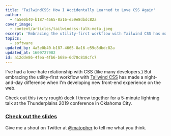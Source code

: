 ```yaml
---
title: 'TailwindCSS: How I Accidentally Learned to Love CSS Again'
author:
  - 4a5e0b40-b187-4665-8a16-e59e8dbdc82a
cover_image:
  - content/articles/tailwindcss-talk-meta.jpeg
excerpt: 'Embracing the utility-first workflow with Tailwind CSS has made a night-and-day difference when I''m developing new front-end experience on the web.'
topics:
  - software
updated_by: 4a5e0b40-b187-4665-8a16-e59e8dbdc82a
updated_at: 1609727902
id: a12dde86-4fea-4fb6-b68e-6d78c818cfc7
---
```

I've had a love-hate relationship with CSS (like many developers.) But embracing the utility-first workflow with [Tailwind CSS](https://tailwindcss.com/) has made a night-and-day difference when I'm developing new front-end experience on the web.

Check out this (very rough) deck I threw together for a 5-minute lightning talk at the Thunderplains 2019 conference in Oklahoma City.

### [Check out the slides](https://speakerdeck.com/matopher/how-i-accidentally-learned-to-love-css-again)

Give me a shout on Twitter at [@matopher](https://twitter.com/matopher) to tell me what you think.

<script async class="speakerdeck-embed" data-id="60e97b0265dd44c0a1ea5589d50cbcba" data-ratio="1.77777777777778" src="//speakerdeck.com/assets/embed.js"></script>